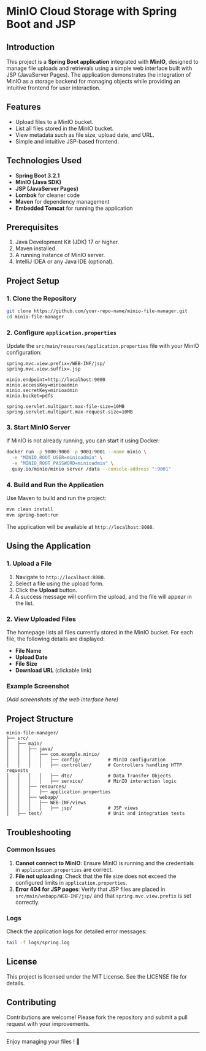 
# MinIO Cloud Storage with Spring Boot and JSP

## Introduction
This project is a **Spring Boot application** integrated with **MinIO**, designed to manage file uploads and retrievals using a simple web interface built with JSP (JavaServer Pages). The application demonstrates the integration of MinIO as a storage backend for managing objects while providing an intuitive frontend for user interaction.

## Features
- Upload files to a MinIO bucket.
- List all files stored in the MinIO bucket.
- View metadata such as file size, upload date, and URL.
- Simple and intuitive JSP-based frontend.

## Technologies Used
- **Spring Boot 3.2.1**
- **MinIO (Java SDK)**
- **JSP (JavaServer Pages)**
- **Lombok** for cleaner code
- **Maven** for dependency management
- **Embedded Tomcat** for running the application

## Prerequisites
1. Java Development Kit (JDK) 17 or higher.
2. Maven installed.
3. A running instance of MinIO server.
4. IntelliJ IDEA or any Java IDE (optional).

## Project Setup

### 1. Clone the Repository
```bash
git clone https://github.com/your-repo-name/minio-file-manager.git
cd minio-file-manager
```

### 2. Configure `application.properties`
Update the `src/main/resources/application.properties` file with your MinIO configuration:

```properties
spring.mvc.view.prefix=/WEB-INF/jsp/
spring.mvc.view.suffix=.jsp

minio.endpoint=http://localhost:9000
minio.accessKey=minioadmin
minio.secretKey=minioadmin
minio.bucket=pdfs

spring.servlet.multipart.max-file-size=10MB
spring.servlet.multipart.max-request-size=10MB
```

### 3. Start MinIO Server
If MinIO is not already running, you can start it using Docker:

```bash
docker run -p 9000:9000 -p 9001:9001 --name minio \
  -e "MINIO_ROOT_USER=minioadmin" \
  -e "MINIO_ROOT_PASSWORD=minioadmin" \
  quay.io/minio/minio server /data --console-address ":9001"
```

### 4. Build and Run the Application
Use Maven to build and run the project:

```bash
mvn clean install
mvn spring-boot:run
```

The application will be available at `http://localhost:8080`.

## Using the Application

### 1. Upload a File
1. Navigate to `http://localhost:8080`.
2. Select a file using the upload form.
3. Click the **Upload** button.
4. A success message will confirm the upload, and the file will appear in the list.

### 2. View Uploaded Files
The homepage lists all files currently stored in the MinIO bucket. For each file, the following details are displayed:
- **File Name**
- **Upload Date**
- **File Size**
- **Download URL** (clickable link)

### Example Screenshot
*(Add screenshots of the web interface here)*

## Project Structure
```
minio-file-manager/
├── src/
│   ├── main/
│   │   ├── java/
│   │   │   ├── com.example.minio/
│   │   │   │   ├── config/          # MinIO configuration
│   │   │   │   ├── controller/      # Controllers handling HTTP requests
│   │   │   │   ├── dto/             # Data Transfer Objects
│   │   │   │   ├── service/         # MinIO interaction logic
│   │   ├── resources/
│   │   │   ├── application.properties
│   │   ├── webapp/
│   │   │   ├── WEB-INF/views
│   │   │   │   ├── jsp/             # JSP views
│   ├── test/                        # Unit and integration tests
```

## Troubleshooting
### Common Issues
1. **Cannot connect to MinIO**: Ensure MinIO is running and the credentials in `application.properties` are correct.
2. **File not uploading**: Check that the file size does not exceed the configured limits in `application.properties`.
3. **Error 404 for JSP pages**: Verify that JSP files are placed in `src/main/webapp/WEB-INF/jsp/` and that `spring.mvc.view.prefix` is set correctly.

### Logs
Check the application logs for detailed error messages:
```bash
tail -f logs/spring.log
```

## License
This project is licensed under the MIT License. See the LICENSE file for details.

## Contributing
Contributions are welcome! Please fork the repository and submit a pull request with your improvements.

---

Enjoy managing your files ! 🚀
